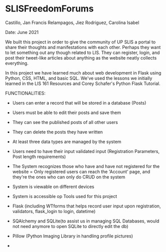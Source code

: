 # SLISFreedomForums
Castillo, Jan Francis
Relampagos, Jiez
Rodriguez, Carolina Isabel

Date: June 2021

We built this project in order to give the community of UP SLIS a portal to share their thoughts and manifestations with each other. Perhaps they want to let something out any though related to LIS. They can register, login, and post their tweet-like articles about anything as the website neatly collects everything.

In this project we have learned much about web development in Flask using Python, CSS, HTML, and basic SQL. We've used the lessons we initially learned in the LIS 161 Resources and Corey Schafer's Python Flask Tutorial.

FUNCTIONALITIES:

- Users can enter a record that will be stored in a database (Posts)
- Users must be able to edit their posts and save them
- They can see the published posts of all other users
- They can delete the posts they have written
- At least three data types are managed by the system
- Users need to have their input validated input (Registration Parameters, Post length requirements)
- The System recognizes those who have and have not registered for the website
= Only registered users can reach the 'Account' page, and they're the ones who can only do CRUD on the system
- System is viewable on different devices

- System is accessible op
Tools used for this project
- Flask (including WTforms that helps record user input upon registration, validators, flask_login to login, datetime)
- SQAlchemy and SQLite(to assist us in managing SQL Databases, would not need anymore to open SQLite to directly edit the db)
- Pillow (Python Imaging Library in handling profile pictures)





-

